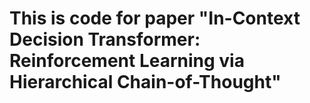 
# This is code for paper "In-Context Decision Transformer: Reinforcement Learning via Hierarchical Chain-of-Thought"

